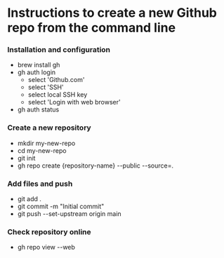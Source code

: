 # Instructions to create a new Github repo from the command line

### Installation and configuration
- brew install gh
- gh auth login
    - select 'Github.com'
    - select 'SSH'
    - select local SSH key
    - select 'Login with web browser'
- gh auth status

### Create a new repository
- mkdir my-new-repo
- cd my-new-repo
- git init
- gh repo create {repository-name} --public --source=.

### Add files and push
- git add .
- git commit -m "Initial commit"
- git push --set-upstream origin main

### Check repository online
- gh repo view --web
